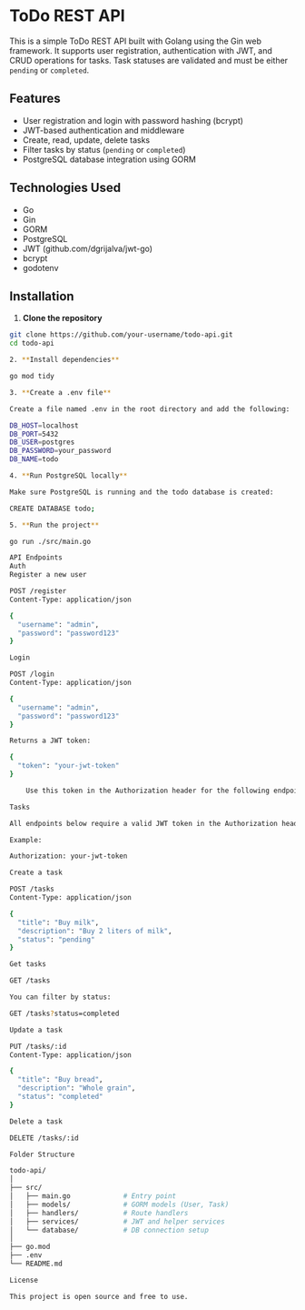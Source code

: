 # ToDo REST API

This is a simple ToDo REST API built with Golang using the Gin web framework. It supports user registration, authentication with JWT, and CRUD operations for tasks. Task statuses are validated and must be either `pending` or `completed`.

## Features

- User registration and login with password hashing (bcrypt)
- JWT-based authentication and middleware
- Create, read, update, delete tasks
- Filter tasks by status (`pending` or `completed`)
- PostgreSQL database integration using GORM

## Technologies Used

- Go
- Gin
- GORM
- PostgreSQL
- JWT (github.com/dgrijalva/jwt-go)
- bcrypt
- godotenv

## Installation

1. **Clone the repository**

```bash
git clone https://github.com/your-username/todo-api.git
cd todo-api

2. **Install dependencies**

go mod tidy

3. **Create a .env file**

Create a file named .env in the root directory and add the following:

DB_HOST=localhost
DB_PORT=5432
DB_USER=postgres
DB_PASSWORD=your_password
DB_NAME=todo

4. **Run PostgreSQL locally**

Make sure PostgreSQL is running and the todo database is created:

CREATE DATABASE todo;

5. **Run the project**

go run ./src/main.go

API Endpoints
Auth
Register a new user

POST /register
Content-Type: application/json

{
  "username": "admin",
  "password": "password123"
}

Login

POST /login
Content-Type: application/json

{
  "username": "admin",
  "password": "password123"
}

Returns a JWT token:

{
  "token": "your-jwt-token"
}

    Use this token in the Authorization header for the following endpoints.

Tasks

All endpoints below require a valid JWT token in the Authorization header.

Example:

Authorization: your-jwt-token

Create a task

POST /tasks
Content-Type: application/json

{
  "title": "Buy milk",
  "description": "Buy 2 liters of milk",
  "status": "pending"
}

Get tasks

GET /tasks

You can filter by status:

GET /tasks?status=completed

Update a task

PUT /tasks/:id
Content-Type: application/json

{
  "title": "Buy bread",
  "description": "Whole grain",
  "status": "completed"
}

Delete a task

DELETE /tasks/:id

Folder Structure

todo-api/
│
├── src/
│   ├── main.go             # Entry point
│   ├── models/             # GORM models (User, Task)
│   ├── handlers/           # Route handlers
│   ├── services/           # JWT and helper services
│   └── database/           # DB connection setup
│
├── go.mod
├── .env
└── README.md

License

This project is open source and free to use.
